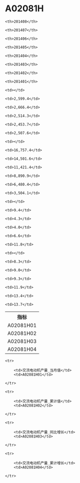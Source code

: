 A02081H
======


<table>

<tr>
    <th>指标</th>
    
    <th>201408</th>
    
    <th>201407</th>
    
    <th>201406</th>
    
    <th>201405</th>
    
    <th>201404</th>
    
    <th>201403</th>
    
    <th>201402</th>
    
    <th>201401</th>
    
</tr>


<tr>
    <td>A02081H01</td>
    
    <td></td>
    
    <td>2,599.4</td>
    
    <td>2,666.4</td>
    
    <td>2,514.3</td>
    
    <td>2,453.7</td>
    
    <td>2,507.6</td>
    

</tr>

<tr>
    <td>A02081H02</td>
    
    <td></td>
    
    <td>16,757.4</td>
    
    <td>14,501.6</td>
    
    <td>11,421.4</td>
    
    <td>8,890.9</td>
    
    <td>6,480.4</td>
    
    <td>3,504.1</td>
    

</tr>

<tr>
    <td>A02081H03</td>
    
    <td></td>
    
    <td>9.4</td>
    
    <td>4.3</td>
    
    <td>4.0</td>
    
    <td>6.6</td>
    
    <td>11.8</td>
    

</tr>

<tr>
    <td>A02081H04</td>
    
    <td></td>
    
    <td>8.3</td>
    
    <td>9.0</td>
    
    <td>9.3</td>
    
    <td>11.9</td>
    
    <td>13.4</td>
    
    <td>13.7</td>
    

</tr>


</table>

<table>
    
    <tr>

        <td>交流电动机产量_当月值</td>
        <td>A02081H01</td>

    </tr>
    
    <tr>

        <td>交流电动机产量_累计值</td>
        <td>A02081H02</td>

    </tr>
    
    <tr>

        <td>交流电动机产量_同比增长</td>
        <td>A02081H03</td>

    </tr>
    
    <tr>

        <td>交流电动机产量_累计增长</td>
        <td>A02081H04</td>

    </tr>
    
</table>